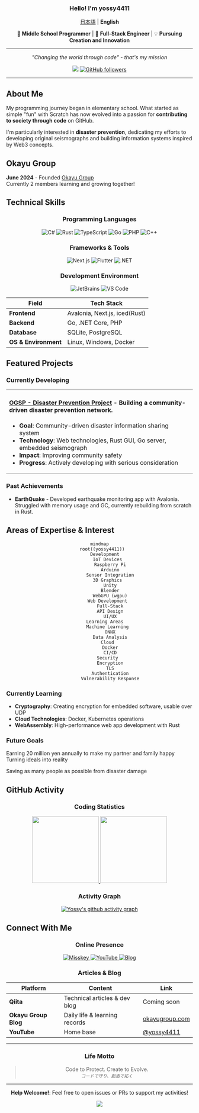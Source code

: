<div align="center">

### Hello! I'm **yossy4411**

[日本語](./README.md) | **English**

🎯 **Middle School Programmer** | 🚀 **Full-Stack Engineer** | 💡 **Pursuing Creation and Innovation**

---

*"Changing the world through code" - that's my mission*

![](https://komarev.com/ghpvc/?username=yossy4411&color=green)
[![GitHub followers](https://img.shields.io/github/followers/yossy4411?label=Follow&style=social)](https://github.com/yossy4411)

</div>

---

<div align="center">
</div>

## About Me

My programming journey began in elementary school. What started as simple "fun" with Scratch has now evolved into a passion for **contributing to society through code** on GitHub.

I'm particularly interested in **disaster prevention**, dedicating my efforts to developing original seismographs and building information systems inspired by Web3 concepts.

## Okayu Group

**June 2024** - Founded [Okayu Group](https://github.com/okayugroup)  
Currently 2 members learning and growing together!

## Technical Skills

<div align="center">

### Programming Languages
![C#](https://img.shields.io/badge/C%23-239120?style=for-the-badge&logoColor=white)
![Rust](https://img.shields.io/badge/Rust-000000?style=for-the-badge&logo=rust&logoColor=white)
![TypeScript](https://img.shields.io/badge/TypeScript-3178C6?style=for-the-badge&logo=typescript&logoColor=white)
![Go](https://img.shields.io/badge/Go-00ADD8?style=for-the-badge&logo=go&logoColor=white)
![PHP](https://img.shields.io/badge/PHP-777BB4?style=for-the-badge&logo=php&logoColor=white)
![C++](https://img.shields.io/badge/C++-00599C?style=for-the-badge&logo=cplusplus&logoColor=white)

### Frameworks & Tools
![Next.js](https://img.shields.io/badge/Next.js-000000?style=for-the-badge&logo=next.js&logoColor=white)
![Flutter](https://img.shields.io/badge/Flutter-02569B?style=for-the-badge&logo=flutter&logoColor=white)
![.NET](https://img.shields.io/badge/.NET-512BD4?style=for-the-badge&logo=dotnet&logoColor=white)

### Development Environment
![JetBrains](https://img.shields.io/badge/JetBrains-000000?style=for-the-badge&logo=jetbrains&logoColor=white)
![VS Code](https://img.shields.io/badge/VS%20Code-007ACC?style=for-the-badge&logo=vs-code&logoColor=white)

</div>

| Field | Tech Stack |
|-------|------------|
| **Frontend** | Avalonia, Next.js, iced(Rust) |
| **Backend** | Go, .NET Core, PHP |
| **Database** | SQLite, PostgreSQL |
| **OS & Environment** | Linux, Windows, Docker |

## Featured Projects

### Currently Developing
<table>
<tr>
<td width="100%">

#### [OGSP - Disaster Prevention Project](https://ogsp.okayugroup.com/) - Building a community-driven disaster prevention network.

- **Goal**: Community-driven disaster information sharing system
- **Technology**: Web technologies, Rust GUI, Go server, embedded seismograph
- **Impact**: Improving community safety
- **Progress**: Actively developing with serious consideration

</td>
</tr>
</table>

### Past Achievements
- **EarthQuake** - Developed earthquake monitoring app with Avalonia. Struggled with memory usage and GC, currently rebuilding from scratch in Rust.

## Areas of Expertise & Interest

<div align="center">

```mermaid
mindmap
  root((yossy4411))
    Development
      IoT Devices
        Raspberry Pi
        Arduino
        Sensor Integration
      3D Graphics
        Unity
        Blender
        WebGPU (wgpu)
      Web Development
        Full-Stack
        API Design
        UI/UX
    Learning Areas
      Machine Learning
        ONNX
        Data Analysis
      Cloud
        Docker
        CI/CD
      Security
        Encryption
        TLS
        Authentication
        Vulnerability Response
```

</div>

### Currently Learning
- **Cryptography**: Creating encryption for embedded software, usable over UDP
- **Cloud Technologies**: Docker, Kubernetes operations
- **WebAssembly**: High-performance web app development with Rust

### Future Goals
Earning 20 million yen annually to make my partner and family happy  
Turning ideals into reality

Saving as many people as possible from disaster damage

## GitHub Activity

<div align="center">

### Coding Statistics

<a href="https://github.com/yossy4411">
  <img height="180em" src="https://github-readme-stats.vercel.app/api?username=yossy4411&show_icons=true&theme=radical&include_all_commits=true&count_private=true"/>
  <img height="180em" src="https://github-readme-stats.vercel.app/api/top-langs/?username=yossy4411&layout=compact&theme=radical&langs_count=8"/>
</a>

### Activity Graph

[![Yossy's github activity graph](https://github-readme-activity-graph.vercel.app/graph?username=yossy4411&theme=react-dark)](https://github.com/yossy4411)

</div>

## Connect With Me

<div align="center">

### Online Presence

<p>
<a href="https://github.com/yossy4411/">
  <img src="https://img.shields.io/badge/Misskey-b4e900?style=for-the-badge&logo=misskey&logoColor=black" alt="Misskey"/>
</a>
<a href="https://youtube.com/@yossy4411">
  <img src="https://img.shields.io/badge/YouTube-FF0000?style=for-the-badge&logo=youtube&logoColor=white" alt="YouTube"/>
</a>
<a href="https://okayugroup.com/blog/">
  <img src="https://img.shields.io/badge/Blog-FFA500?style=for-the-badge&logo=rss&logoColor=white" alt="Blog"/>
</a>
</p>

### Articles & Blog

| Platform | Content | Link |
|----------|---------|------|
| **Qiita** | Technical articles & dev blog | Coming soon |
| **Okayu Group Blog** | Daily life & learning records | [okayugroup.com](https://okayugroup.com/blog) |
| **YouTube** | Home base | [@yossy4411](https://youtube.com/@yossy4411) |

</div>

---

<div align="center">

### Life Motto

> Code to Protect. Create to Evolve.  
> <sub><em>コードで守り、創造で拓く</em></sub>

---

**Help Welcome!**: Feel free to open issues or PRs to support my activities!

<img src="https://capsule-render.vercel.app/api?type=waving&color=gradient&height=100&section=footer"/>

</div>
